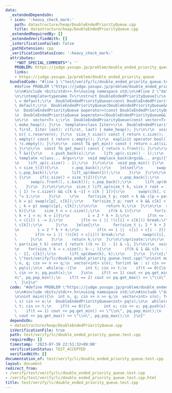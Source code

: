 ```yaml
---
data:
  _extendedDependsOn:
  - icon: ':heavy_check_mark:'
    path: datastructure/heap/DoubleEndedPriorityQueue.cpp
    title: datastructure/heap/DoubleEndedPriorityQueue.cpp
  _extendedRequiredBy: []
  _extendedVerifiedWith: []
  _isVerificationFailed: false
  _pathExtension: cpp
  _verificationStatusIcon: ':heavy_check_mark:'
  attributes:
    '*NOT_SPECIAL_COMMENTS*': ''
    PROBLEM: https://judge.yosupo.jp/problem/double_ended_priority_queue
    links:
    - https://judge.yosupo.jp/problem/double_ended_priority_queue
  bundledCode: "#line 1 \"test/verify/lc/double_ended_priority_queue.test.cpp\"\n\
    #define PROBLEM \"https://judge.yosupo.jp/problem/double_ended_priority_queue\"\
    \n\n#include <bits/stdc++.h>\nusing namespace std;\n\n#line 2 \"datastructure/heap/DoubleEndedPriorityQueue.cpp\"\
    \n\r\ntemplate<typename T>\r\nstruct DoubleEndedPriorityQueue{\r\n  DoubleEndedPriorityQueue()\
    \ = default;\r\n  DoubleEndedPriorityQueue(const DoubleEndedPriorityQueue&) =\
    \ default;\r\n  DoubleEndedPriorityQueue(DoubleEndedPriorityQueue&&) = default;\r\
    \n  DoubleEndedPriorityQueue &operator=(const DoubleEndedPriorityQueue&) = default;\r\
    \n  DoubleEndedPriorityQueue &operator=(DoubleEndedPriorityQueue&&) = default;\r\
    \n\r\n  vector<T> c;\r\n  DoubleEndedPriorityQueue(const vector<T> &c): c(c) {\
    \ make_heap(); }\r\n  template<class Iiter>\r\n  DoubleEndedPriorityQueue(Iiter\
    \ first, Iiter last): c(first, last) { make_heap(); }\r\n\r\n  void reserve(size_t\
    \ n){ c.reserve(n); }\r\n  size_t size() const { return c.size(); }\r\n  bool\
    \ empty() const { return c.empty(); }\r\n  explicit operator bool() const { return\
    \ !c.empty(); }\r\n\r\n  const T& get_min() const { return c.at(size() > size_t(1));\
    \ }\r\n\r\n  const T& get_max() const { return c.front(); }\r\n\r\n  void push(const\
    \ T &x){\r\n    c.push_back(x);\r\n    lift_up(c.size() - 1);\r\n  }\r\n\r\n \
    \ template <class... Args>\r\n  void emplace_back(Args&&... args){\r\n    c.emplace_back(args...);\r\
    \n    lift_up(c.size() - 1);\r\n  }\r\n\r\n  void pop_min() {\r\n    if(c.size()\
    \ < size_t(3)){\r\n      c.pop_back();\r\n    }else{\r\n      swap(c[1], c.back());\
    \ c.pop_back();\r\n      lift_up(down(1));\r\n    }\r\n  }\r\n\r\n  void pop_max()\
    \ {\r\n    if(c.size() < size_t(2)){\r\n      c.pop_back();\r\n    }else{\r\n\
    \      swap(c.front(), c.back()); c.pop_back();\r\n      lift_up(down(0));\r\n\
    \    }\r\n  }\r\n\r\n\r\n  size_t lift_up(size_t k, size_t root = 1){\r\n    if((k\
    \ | 1) != c.size() && c[k & ~1] < c[k | 1]){\r\n      swap(c[k], c[k ^ 1]); k\
    \ ^= 1;\r\n    }\r\n    \r\n    for(size_t p; root < k && c[p = par(k)] < c[k];\
    \ k = p) swap(c[p], c[k]);\r\n    for(size_t p; root < k && c[k] < c[p = (par(k)|1)]\
    \ ; k = p) swap(c[p], c[k]);\r\n\r\n    return k;\r\n  }\r\n\r\n  size_t down(size_t\
    \ k){\r\n    size_t n = c.size();\r\n    if(k & 1){\r\n      for(size_t i; 2 *\
    \ k + 1 < n; k = i){\r\n        i = 2 * k + 3;\r\n        if(n <= i || c[i - 2]\
    \ < c[i]) i -= 2;\r\n        if(n <= i || !(c[i] < c[k])) break;\r\n        swap(c[i],\
    \ c[k]);\r\n      }\r\n    }else{\r\n      for(size_t i; 2 * k + 2 < n; k = i){\r\
    \n        i = 2 * k + 4;\r\n        if(n <= i ||  c[i] < c[i - 2]) i -= 2;\r\n\
    \        if(n <= i || !(c[k] < c[i])) break;\r\n        swap(c[i], c[k]);\r\n\
    \      }\r\n    }\r\n    return k;\r\n  }\r\n\r\nprivate:\r\n\r\n  constexpr size_t\
    \ par(size_t k) const { return ((k >> 1) - 1) & ~1; }\r\n\r\n  void make_heap(){\r\
    \n    for(size_t k = c.size(); k--; ){\r\n      if(k & 1 && c[k - 1] < c[k]) swap(c[k\
    \ - 1], c[k]);\r\n      lift_up(down(k), k);\r\n    }\r\n  }\r\n};\r\n#line 7\
    \ \"test/verify/lc/double_ended_priority_queue.test.cpp\"\n\nint main(){\n  int\
    \ n, q; cin >> n >> q;\n  vector<int> s(n); for(int &e : s) cin >> e;\n  DoubleEndedPriorityQueue<int>\
    \ pq(s);\n\n  while(q--){\n    int t; cin >> t;\n    if(t == 0){\n      int x;\
    \ cin >> x; pq.push(x);\n    }\n\n    if(t == 1) cout << pq.get_min() << \"\\\
    n\", pq.pop_min();\n    if(t == 2) cout << pq.get_max() << \"\\n\", pq.pop_max();\n\
    \  }\n}\n"
  code: "#define PROBLEM \"https://judge.yosupo.jp/problem/double_ended_priority_queue\"\
    \n\n#include <bits/stdc++.h>\nusing namespace std;\n\n#include \"datastructure/heap/DoubleEndedPriorityQueue.cpp\"\
    \n\nint main(){\n  int n, q; cin >> n >> q;\n  vector<int> s(n); for(int &e :\
    \ s) cin >> e;\n  DoubleEndedPriorityQueue<int> pq(s);\n\n  while(q--){\n    int\
    \ t; cin >> t;\n    if(t == 0){\n      int x; cin >> x; pq.push(x);\n    }\n\n\
    \    if(t == 1) cout << pq.get_min() << \"\\n\", pq.pop_min();\n    if(t == 2)\
    \ cout << pq.get_max() << \"\\n\", pq.pop_max();\n  }\n}"
  dependsOn:
  - datastructure/heap/DoubleEndedPriorityQueue.cpp
  isVerificationFile: true
  path: test/verify/lc/double_ended_priority_queue.test.cpp
  requiredBy: []
  timestamp: '2023-07-30 22:51:32+09:00'
  verificationStatus: TEST_ACCEPTED
  verifiedWith: []
documentation_of: test/verify/lc/double_ended_priority_queue.test.cpp
layout: document
redirect_from:
- /verify/test/verify/lc/double_ended_priority_queue.test.cpp
- /verify/test/verify/lc/double_ended_priority_queue.test.cpp.html
title: test/verify/lc/double_ended_priority_queue.test.cpp
---
```

